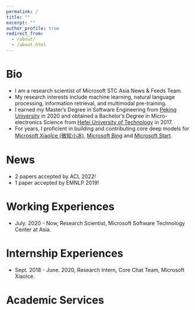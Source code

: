 ```yaml
---
permalink: /
title: ""
excerpt: ""
author_profile: true
redirect_from: 
  - /about/
  - /about.html
---
```


# Bio
* I am a research scientist of Microsoft STC Asia News & Feeds Team.
* My research interests include machine learning, natural language processing, information retrieval, and multimodal pre-training.
* I earned my Master’s Degree in Software Engineering from [Peking University](https://www.pku.edu.cn/) in 2020 and obtained a Bachelor’s Degree in Micro-electronics Science from [Hefei University of Technology](https://www.hfut.edu.cn/) in 2017.
* For years, I proficient in building and contributing core deep models for [Microsoft XiaoIce (微软小冰)](https://www.xiaoice.com/), [Microsoft Bing](https://www.bing.com/?scope=web&mkt=en-US) and [Microsoft Start](https://www.msn.com/en-us/feed). 



# News
* 2 papers accepted by ACL 2022!
* 1 paper accepted by EMNLP 2019!

# Working Experiences
* July. 2020 - Now, Research Scientist, Microsoft Software Technology Center at Asia.

# Internship Experiences
* Sept. 2018 - June. 2020, Research Intern, Core Chat Team, Microsoft XiaoIce.

# Academic Services



